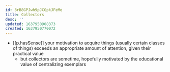 ```yaml
---
id: 3rB8GPJwh9pJCGpkJFeMe
title: Collectors
desc: ''
updated: 1637950908373
created: 1637950770072
---
```


- [[p.hasSense]] your motivation to acquire things (usually certain classes of things) exceeds an appropriate amount of attention, given their practical value
  - but collectors are sometime, hopefully motivated by the educational value of centralizing exemplars
